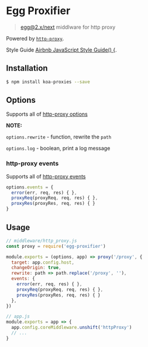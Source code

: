 # Egg Proxifier

> [egg@2.x/next](https://github.com/eggjs/egg) middlware for http proxy

Powered by [`http-proxy`](https://github.com/nodejitsu/node-http-proxy).

Style Guide [Airbnb JavaScript Style Guide() {](https://github.com/airbnb/javascript).

## Installation

```bash
$ npm install koa-proxies --save
```

## Options

Supports all of [http-proxy options](https://github.com/http-party/node-http-proxy/blob/master/README.md#options)

**NOTE:**

`options.rewrite` - function, rewrite the `path`

`options.log` - boolean, print a log message

### http-proxy events
Supports all of [http-proxy events](https://github.com/http-party/node-http-proxy/blob/master/README.md#listening-for-proxy-events)

```js
options.events = {
  error(err, req, res) { },
  proxyReq(proxyReq, req, res) { },
  proxyRes(proxyRes, req, res) { }
}
```

## Usage

```js
// middleware/http_proxy.js
const proxy = require('egg-proxifier')

module.exports = (options, app) => proxy('/proxy', {
  target: app.config.host,
  changeOrigin: true,
  rewrite: path => path.replace('/proxy', ''),
  events: {
    error(err, req, res) { },
    proxyReq(proxyReq, req, res) { },
    proxyRes(proxyRes, req, res) { }
  },
})
```

```js
// app.js
module.exports = app => {
  app.config.coreMiddleware.unshift('httpProxy')
  // ...
}
```
